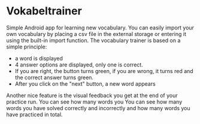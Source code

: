 # Vokabeltrainer
Simple Android app for learning new vocabulary.
You can easily import your own vocabulary by placing a csv file in the external storage or entering it using the built-in import function.
The vocabulary trainer is based on a simple principle:
  - a word is displayed
  - 4 answer options are displayed, only one is correct.
  - If you are right, the button turns green, if you are wrong, it turns red and the correct answer turns green.
  - After you click on the "next" button, a new word appears

Another nice feature is the visual feedback you get at the end of your practice run. You can see how many words you 
You can see how many words you have solved correctly and incorrectly and how many words you have practiced in total.
